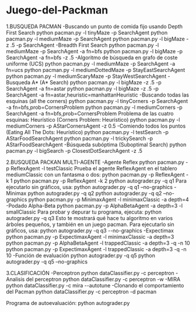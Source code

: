 # Juego-del-Packman
1.BUSQUEDA PACMAN
-Buscando un punto de comida fijo usando Depth First Search
python pacman.py -l tinyMaze -p SearchAgent
python pacman.py -l mediumMaze -p SearchAgent
python pacman.py -l bigMaze -z .5 -p SearchAgent
-Breadth First Search
python pacman.py -l mediumMaze -p SearchAgent -a fn=bfs
python pacman.py -l bigMaze -p SearchAgent -a fn=bfs -z .5
-Algoritmo de búsqueda en grafo de coste uniforme (UCS)
python pacman.py -l mediumMaze -p SearchAgent -a fn=ucs
python pacman.py -l mediumDottedMaze -p StayEastSearchAgent
python pacman.py -l mediumScaryMaze -p StayWestSearchAgent
-Busqueda A* (A* Search)
python pacman.py -l bigMaze -z .5 -p SearchAgent -a fn=astar
python pacman.py -l bigMaze -z .5 -p SearchAgent -a fn=astar,heuristic=manhattanHeuristic
-Buscando todas las esquinas (all the corners)
python pacman.py -l tinyCorners -p SearchAgent -a fn=bfs,prob=CornersProblem
python pacman.py -l mediumCorners -p SearchAgent -a fn=bfs,prob=CornersProblem
Problema de las cuatro esquinas: Heurístico (Corners Problem: Heurístico)
python pacman.py -l mediumCorners -p AStarCornersAgent -z 0.5
-Comiendo todos los puntos (Eating All The Dots: Heurístico)
python pacman.py -l testSearch -p AStarFoodSearchAgent
python pacman.py -l trickySearch -p AStarFoodSearchAgent
-Búsqueda subóptima (Suboptimal Search)
python pacman.py -l bigSearch -p ClosestDotSearchAgent -z .5

2.BUSQUEDA PACKAN MULTI-AGENTE
-Agente Reflex
python pacman.py -p ReflexAgent -l testClassic
Prueba el agente ReflexAgent en el tablero mediumClassic con un fantasma o dos:
python pacman.py -p ReflexAgent -k 1
python pacman.py -p ReflexAgent -k 2
python autograder.py -q q1
Para ejecutarlo sin gráficos, usa: python autograder.py -q q1 –no-graphics
-Minimax
python autograder.py -q q2
python autograder.py -q q2 –no-graphics
python pacman.py -p MinimaxAgent -l minimaxClassic -a depth=4
-Podado Alpha-Beta
python pacman.py -p AlphaBetaAgent -a depth=3 -l smallClassic
Para probar y depurar tu programa, ejecuta: python autograder.py -q q3
Esto te mostrará qué hace tu algoritmo en varios árboles pequeños, y también en un juego pacman. Para ejecutarlo sin gráficos, usa: python autograder.py -q q3 --no-graphics
-Expectimax
python pacman.py -p ExpectimaxAgent -l minimaxClassic -a depth=3
python pacman.py -p AlphaBetaAgent -l trappedClassic -a depth=3 -q -n 10
python pacman.py -p ExpectimaxAgent -l trappedClassic -a depth=3 -q -n 10
-Función de evaluación
python autograder.py -q q5
python autograder.py -q q5 –no-graphics

3.CLASIFICACIÓN
-Perceptron
python dataClassifier.py -c perceptron 
-Analisis del perceptron
python dataClassifier.py -c perceptron -w 
-MIRA
python dataClassifier.py -c mira --autotune 
-Clonando el comportamiento del Pacman
python dataClassifier.py -c perceptron -d pacman

Programa de autoevaluación: python autograder.py
